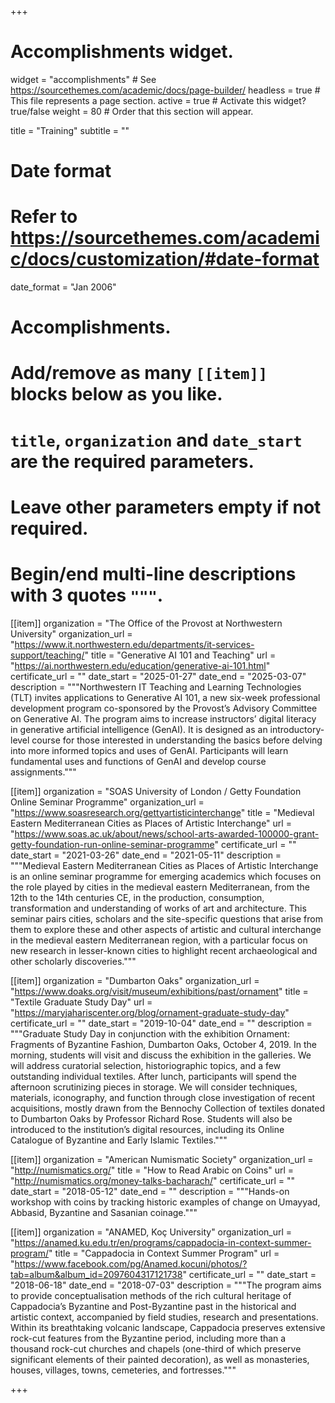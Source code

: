 +++
# Accomplishments widget.
widget = "accomplishments"  # See https://sourcethemes.com/academic/docs/page-builder/
headless = true  # This file represents a page section.
active = true  # Activate this widget? true/false
weight = 80  # Order that this section will appear.

title = "Training"
subtitle = ""

# Date format
#   Refer to https://sourcethemes.com/academic/docs/customization/#date-format
date_format = "Jan 2006"

# Accomplishments.
#   Add/remove as many `[[item]]` blocks below as you like.
#   `title`, `organization` and `date_start` are the required parameters.
#   Leave other parameters empty if not required.
#   Begin/end multi-line descriptions with 3 quotes `"""`.

[[item]]
  organization = "The Office of the Provost at Northwestern University"
  organization_url = "https://www.it.northwestern.edu/departments/it-services-support/teaching/"
  title = "Generative AI 101 and Teaching"
  url = "https://ai.northwestern.edu/education/generative-ai-101.html"
  certificate_url = ""
  date_start = "2025-01-27"
  date_end = "2025-03-07"
  description = """Northwestern IT Teaching and Learning Technologies (TLT) invites applications to Generative AI 101, a new six-week professional development program co-sponsored by the Provost’s Advisory Committee on Generative AI. The program aims to increase instructors’ digital literacy in generative artificial intelligence (GenAI). It is designed as an introductory-level course for those interested in understanding the basics before delving into more informed topics and uses of GenAI. Participants will learn fundamental uses and functions of GenAI and develop course assignments."""

[[item]]
  organization = "SOAS University of London / Getty Foundation Online Seminar Programme"
  organization_url = "https://www.soasresearch.org/gettyartisticinterchange"
  title = "Medieval Eastern Mediterranean Cities as Places of Artistic Interchange"
  url = "https://www.soas.ac.uk/about/news/school-arts-awarded-100000-grant-getty-foundation-run-online-seminar-programme"
  certificate_url = ""
  date_start = "2021-03-26"
  date_end = "2021-05-11"
  description = """Medieval Eastern Mediterranean Cities as Places of Artistic Interchange is an online seminar programme for emerging academics which focuses on the role played by cities in the medieval eastern Mediterranean, from the 12th to the 14th centuries CE, in the production, consumption, transformation and understanding of works of art and architecture. This seminar pairs cities, scholars and the site-specific questions that arise from them to explore these and other aspects of artistic and cultural interchange in the medieval eastern Mediterranean region, with a particular focus on new research in lesser-known cities to highlight recent archaeological and other scholarly discoveries."""

[[item]]
  organization = "Dumbarton Oaks"
  organization_url = "https://www.doaks.org/visit/museum/exhibitions/past/ornament"
  title = "Textile Graduate Study Day"
  url = "https://maryjahariscenter.org/blog/ornament-graduate-study-day"
  certificate_url = ""
  date_start = "2019-10-04"
  date_end = ""
  description = """Graduate Study Day in conjunction with the exhibition Ornament: Fragments of Byzantine Fashion, Dumbarton Oaks, October 4, 2019. In the morning, students will visit and discuss the exhibition in the galleries. We will address curatorial selection, historiographic topics, and a few outstanding individual textiles. After lunch, participants will spend the afternoon scrutinizing pieces in storage. We will consider techniques, materials, iconography, and function through close investigation of recent acquisitions, mostly drawn from the Bennochy Collection of textiles donated to Dumbarton Oaks by Professor Richard Rose. Students will also be introduced to the institution’s digital resources, including its Online Catalogue of Byzantine and Early Islamic Textiles."""

[[item]]
  organization = "American Numismatic Society"
  organization_url = "http://numismatics.org/"
  title = "How to Read Arabic on Coins"
  url = "http://numismatics.org/money-talks-bacharach/"
  certificate_url = ""
  date_start = "2018-05-12"
  date_end = ""
  description = """Hands-on workshop with coins by tracking historic examples of change on Umayyad, Abbasid, Byzantine and Sasanian coinage."""

[[item]]
  organization = "ANAMED, Koç University"
  organization_url = "https://anamed.ku.edu.tr/en/programs/cappadocia-in-context-summer-program/"
  title = "Cappadocia in Context Summer Program"
  url = "https://www.facebook.com/pg/Anamed.kocuni/photos/?tab=album&album_id=2097604317121738"
  certificate_url = ""
  date_start = "2018-06-18"
  date_end = "2018-07-03"
  description = """The program aims to provide conceptualisation methods of the rich cultural heritage of Cappadocia’s Byzantine and Post-Byzantine past in the historical and artistic context, accompanied by field studies, research and presentations. Within its breathtaking volcanic landscape, Cappadocia preserves extensive rock-cut features from the Byzantine period, including more than a thousand rock-cut churches and chapels (one-third of which preserve significant elements of their painted decoration), as well as monasteries, houses, villages, towns, cemeteries, and fortresses."""
  
+++
